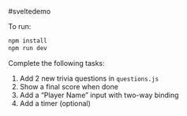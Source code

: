 #sveltedemo

To run:
```bash
npm install
npm run dev
```

Complete the following tasks:
1. Add 2 new trivia questions in `questions.js`
2. Show a final score when done
3. Add a “Player Name” input with two-way binding
4. Add a timer (optional)

